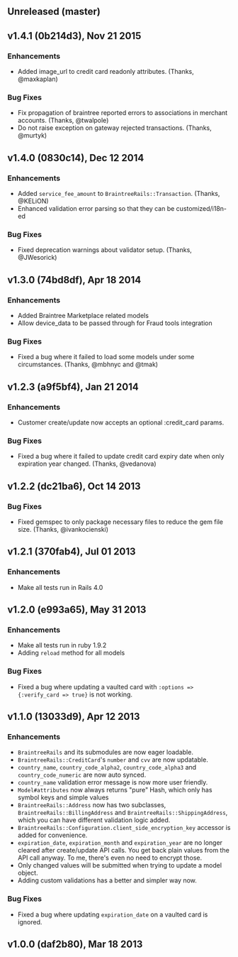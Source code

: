 ## Unreleased (master)

## v1.4.1 (0b214d3), Nov 21 2015
### Enhancements
  * Added image_url to credit card readonly attributes. (Thanks, @maxkaplan)

### Bug Fixes
  * Fix propagation of braintree reported errors to associations in merchant accounts. (Thanks, @twalpole)
  * Do not raise exception on gateway rejected transactions. (Thanks, @murtyk)

## v1.4.0 (0830c14), Dec 12 2014
### Enhancements
  * Added `service_fee_amount` to `BraintreeRails::Transaction`. (Thanks, @KELiON)
  * Enhanced validation error parsing so that they can be customized/i18n-ed

### Bug Fixes
  * Fixed deprecation warnings about validator setup. (Thanks, @JWesorick)

## v1.3.0 (74bd8df), Apr 18 2014
### Enhancements
  * Added Braintree Marketplace related models
  * Allow device_data to be passed through for Fraud tools integration

### Bug Fixes
  * Fixed a bug where it failed to load some models under some circumstances. (Thanks, @mbhnyc and @tmak)
  
## v1.2.3 (a9f5bf4), Jan 21 2014
### Enhancements
  * Customer create/update now accepts an optional :credit_card params.

### Bug Fixes
  * Fixed a bug where it failed to update credit card expiry date when only expiration year changed. (Thanks, @vedanova)
  
## v1.2.2 (dc21ba6), Oct 14 2013
### Bug Fixes
  * Fixed gemspec to only package necessary files to reduce the gem file size. (Thanks, @ivankocienski)

## v1.2.1 (370fab4), Jul 01 2013
### Enhancements
  * Make all tests run in Rails 4.0

## v1.2.0 (e993a65), May 31 2013
### Enhancements
  * Make all tests run in ruby 1.9.2
  * Adding `reload` method for all models

### Bug Fixes
  * Fixed a bug where updating a vaulted card with `:options => {:verify_card => true}` is not working.

## v1.1.0 (13033d9), Apr 12 2013
### Enhancements
  * `BraintreeRails` and its submodules are now eager loadable.
  * `BraintreeRails::CreditCard`'s `number` and `cvv` are now updatable.
  * `country_name`, `country_code_alpha2`, `country_code_alpha3` and `country_code_numeric` are now auto synced.
  * `country_name` validation error message is now more user friendly.
  * `Model#attributes` now always returns "pure" Hash, which only has symbol keys and simple values
  * `BraintreeRails::Address` now has two subclasses, `BraintreeRails::BillingAddress` and `BraintreeRails::ShippingAddress`, which you can have different validation logic added.
  * `BraintreeRails::Configuration.client_side_encryption_key` accessor is added for convenience.
  * `expiration_date`, `expiration_month` and `expiration_year` are no longer cleared after create/update API calls. You get back plain values from the API call anyway. To me, there's even no need to encrypt those.
  * Only changed values will be submitted when trying to update a model object.
  * Adding custom validations has a better and simpler way now.

### Bug Fixes
  * Fixed a bug where updating `expiration_date` on a vaulted card is ignored.

## v1.0.0 (daf2b80), Mar 18 2013

